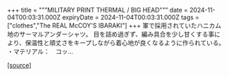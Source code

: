 +++
title = """MILITARY PRINT THERMAL / BIG HEAD"""
date = 2024-11-04T00:03:31.000Z
expiryDate = 2024-11-04T00:03:31.000Z
tags = ["clothes","The REAL McCOY'S IBARAKI"]
+++
軍で採用されていたハニカム地のサーマルアンダーシャツ。 目を詰め過ぎず、編み具合を少し甘くする事により、保温性と頑丈さをキープしながら着心地が良くなるように作られている。 ・マテリアル：　コッ...

[[source]](https://the-realmccoys.ocnk.net/product/1390)
